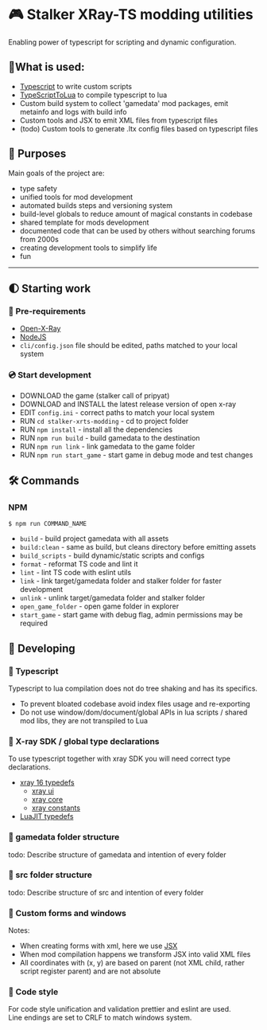 # 🎮 Stalker XRay-TS modding utilities
Enabling power of typescript for scripting and dynamic configuration.

## 📌What is used:
 - [Typescript](https://www.typescriptlang.org/) to write custom scripts
 - [TypeScriptToLua](https://typescripttolua.github.io/docs/getting-started) to compile typescript to lua
 - Custom build system to collect 'gamedata' mod packages, emit metainfo and logs with build info
 - Custom tools and JSX to emit XML files from typescript files
 - (todo) Custom tools to generate .ltx config files based on typescript files

## 📍 Purposes
Main goals of the project are:

- type safety
- unified tools for mod development
- automated builds steps and versioning system
- build-level globals to reduce amount of magical constants in codebase
- shared template for mods development
- documented code that can be used by others without searching forums from 2000s
- creating development tools to simplify life
- fun

---

## 🌓 Starting work

### 🧰 Pre-requirements  
- [Open-X-Ray](https://github.com/OpenXRay/xray-16)
- [NodeJS](https://nodejs.org/en/)
- `cli/config.json` file should be edited, paths matched to your local system

### 💿 Start development
- DOWNLOAD the game (stalker call of pripyat)
- DOWNLOAD and INSTALL the latest release version of open x-ray
- EDIT `config.ini` - correct paths to match your local system
- RUN `cd stalker-xrts-modding` - cd to project folder
- RUN `npm install` - install all the dependencies
- RUN `npm run build` - build gamedata to the destination
- RUN `npm run link` - link gamedata to the game folder
- RUN `npm run start_game` - start game in debug mode and test changes

## 🛠 Commands 

### NPM
`$ npm run COMMAND_NAME`

- `build` - build project gamedata with all assets
- `build:clean` - same as build, but cleans directory before emitting assets
- `build_scripts` - build dynamic/static scripts and configs
- `format` - reformat TS code and lint it
- `lint` - lint TS code with eslint utils
- `link` - link target/gamedata folder and stalker folder for faster development
- `unlink` - unlink target/gamedata folder and stalker folder
- `open_game_folder` - open game folder in explorer
- `start_game` - start game with debug flag, admin permissions may be required

## 🧰 Developing

### 🧰 Typescript
Typescript to lua compilation does not do tree shaking and has its specifics. <br/>
- To prevent bloated codebase avoid index files usage and re-exporting
- Do not use window/dom/document/global APIs in lua scripts / shared mod libs, they are not transpiled to Lua

### 🧰 X-ray SDK / global type declarations
To use typescript together with xray SDK you will need correct type declarations.

- [xray 16 typedefs](src/typedefs/xray16)
    - [xray ui](src/typedefs/xray16/c_ui)
    - [xray core](src/typedefs/xray16/c_core)
    - [xray constants](src/typedefs/xray16/c_constants.d.ts)
- [LuaJIT typedefs](src/typedefs/luaJIT.d.ts)

### 🧰 gamedata folder structure
todo: Describe structure of gamedata and intention of every folder

### 🧰 src folder structure
todo: Describe structure of src and intention of every folder

### 🧰 Custom forms and windows
Notes:
- When creating forms with xml, here we use [JSX](https://www.typescriptlang.org/docs/handbook/jsx.html)
- When mod compilation happens we transform JSX into valid XML files
- All coordinates with (x, y) are based on parent (not XML child, rather script register parent) and are not absolute

### 🧰 Code style
For code style unification and validation prettier and eslint are used. <br/>
Line endings are set to CRLF to match windows system.
